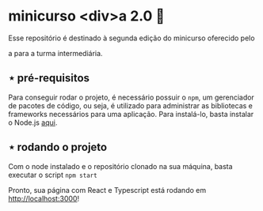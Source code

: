 # minicurso &lt;div&gt;a 2.0 🌸

Esse repositório é destinado à segunda edição do minicurso oferecido pelo <div>a para a turma intermediária.

## ⋆ pré-requisitos

Para conseguir rodar o projeto, é necessário possuir o `npm`, um gerenciador de pacotes de código, ou seja, é utilizado para administrar as bibliotecas e frameworks necessários para uma aplicação. Para instalá-lo, basta instalar o Node.js [aqui](https://nodejs.org/en/download).

## ⋆ rodando o projeto

Com o node instalado e o repositório clonado na sua máquina, basta executar o script `npm start`

Pronto, sua página com React e Typescript está rodando em [http://localhost:3000](http://localhost:3000)!
